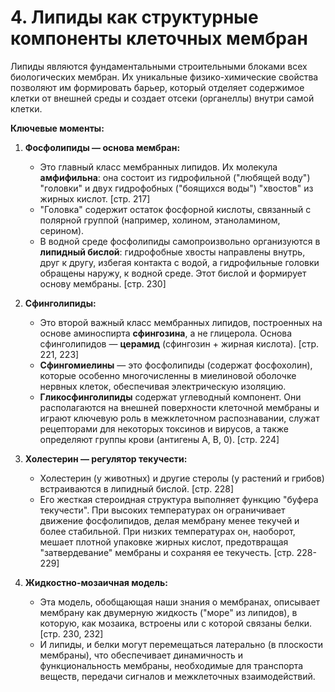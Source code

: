 # 4. Липиды как структурные компоненты клеточных мембран

Липиды являются фундаментальными строительными блоками всех биологических мембран. Их уникальные физико-химические свойства позволяют им формировать барьер, который отделяет содержимое клетки от внешней среды и создает отсеки (органеллы) внутри самой клетки.

**Ключевые моменты:**

1.  **Фосфолипиды — основа мембран:**
    *   Это главный класс мембранных липидов. Их молекула **амфифильна**: она состоит из гидрофильной ("любящей воду") "головки" и двух гидрофобных ("боящихся воды") "хвостов" из жирных кислот. [стр. 217]
    *   "Головка" содержит остаток фосфорной кислоты, связанный с полярной группой (например, холином, этаноламином, серином).
    *   В водной среде фосфолипиды самопроизвольно организуются в **липидный бислой**: гидрофобные хвосты направлены внутрь, друг к другу, избегая контакта с водой, а гидрофильные головки обращены наружу, к водной среде. Этот бислой и формирует основу мембраны. [стр. 230]

2.  **Сфинголипиды:**
    *   Это второй важный класс мембранных липидов, построенных на основе аминоспирта **сфингозина**, а не глицерола. Основа сфинголипидов — **церамид** (сфингозин + жирная кислота). [стр. 221, 223]
    *   **Сфингомиелины** — это фосфолипиды (содержат фосфохолин), которые особенно многочисленны в миелиновой оболочке нервных клеток, обеспечивая электрическую изоляцию.
    *   **Гликосфинголипиды** содержат углеводный компонент. Они располагаются на внешней поверхности клеточной мембраны и играют ключевую роль в межклеточном распознавании, служат рецепторами для некоторых токсинов и вирусов, а также определяют группы крови (антигены A, B, 0). [стр. 224]

3.  **Холестерин — регулятор текучести:**
    *   Холестерин (у животных) и другие стеролы (у растений и грибов) встраиваются в липидный бислой. [стр. 228]
    *   Его жесткая стероидная структура выполняет функцию "буфера текучести". При высоких температурах он ограничивает движение фосфолипидов, делая мембрану менее текучей и более стабильной. При низких температурах он, наоборот, мешает плотной упаковке жирных кислот, предотвращая "затвердевание" мембраны и сохраняя ее текучесть. [стр. 228-229]

4.  **Жидкостно-мозаичная модель:**
    *   Эта модель, обобщающая наши знания о мембранах, описывает мембрану как двумерную жидкость ("море" из липидов), в которую, как мозаика, встроены или с которой связаны белки. [стр. 230, 232]
    *   И липиды, и белки могут перемещаться латерально (в плоскости мембраны), что обеспечивает динамичность и функциональность мембраны, необходимые для транспорта веществ, передачи сигналов и межклеточных взаимодействий.
